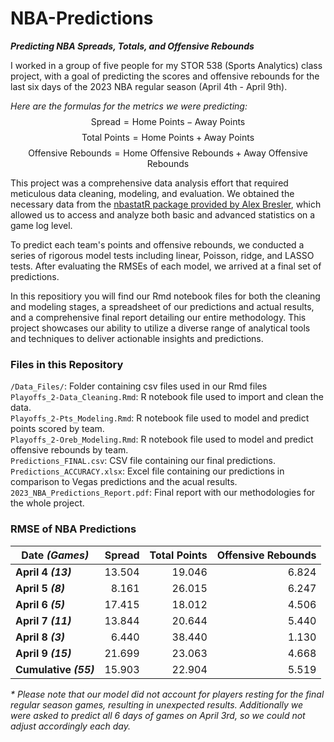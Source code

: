 # NBA-Predictions
***Predicting NBA Spreads, Totals, and Offensive Rebounds***

I worked in a group of five people for my STOR 538 (Sports Analytics) class project, with a goal of predicting the scores and offensive rebounds for the last six days of the 2023 NBA regular season (April 4th - April 9th).

_Here are the formulas for the metrics we were predicting:_
$$\text{Spread} = \text{Home Points} - \text{Away Points}$$
$$\text{Total Points} = \text{Home Points} + \text{Away Points}$$
$$\text{Offensive Rebounds} = \text{Home Offensive Rebounds} + \text{Away Offensive Rebounds}$$

This project was a comprehensive data analysis effort that required meticulous data cleaning, modeling, and evaluation. We obtained the necessary data from the [nbastatR package provided by Alex Bresler](https://www.rdocumentation.org/packages/nbastatR/versions/0.1.10131), which allowed us to access and analyze both basic and advanced statistics on a game log level.

To predict each team's points and offensive rebounds, we conducted a series of rigorous model tests including linear, Poisson, ridge, and LASSO tests. After evaluating the RMSEs of each model, we arrived at a final set of predictions.

In this repositiory you will find our Rmd notebook files for both the cleaning and modeling stages, a spreadsheet of our predictions and actual results, and a comprehensive final report detailing our entire methodology. This project showcases our ability to utilize a diverse range of analytical tools and techniques to deliver actionable insights and predictions.

### Files in this Repository
`/Data_Files/`: Folder containing csv files used in our Rmd files <br>
`Playoffs_2-Data_Cleaning.Rmd`: R notebook file used to import and clean the data. <br>
`Playoffs_2-Pts_Modeling.Rmd`: R notebook file used to model and predict points scored by team. <br>
`Playoffs_2-Oreb_Modeling.Rmd`: R notebook file used to model and predict offensive rebounds by team. <br>
`Predictions_FINAL.csv`: CSV file containing our final predictions. <br>
`Predictions_ACCURACY.xlsx`: Excel file containing our predictions in comparison to Vegas predictions and the acual results. <br>
`2023_NBA_Predictions_Report.pdf`: Final report with our methodologies for the whole project. <br>

### RMSE of NBA Predictions

|  Date _(Games)_            | Spread | Total Points | Offensive Rebounds |
|--------------|-------:|-------------:|-------------------:|
| **April 4 _(13)_**  |   13.504    |      19.046        |       6.824           |
| **April 5 _(8)_**  |    8.161   |        26.015      |          6.247           |
| **April 6 _(5)_**  |   17.415    |       18.012       |          4.506           |
| **April 7 _(11)_**  |   13.844    |       20.644       |          5.440           |
| **April 8 _(3)_**  |   6.440    |       38.440       |            1.130         |
| **April 9 _(15)_**  |    21.699   |        23.063      |           4.668          |
| **Cumulative _(55)_**  |    15.903   |       22.904       |          5.519           |

_* Please note that our model did not account for players resting for the final regular season games, resulting in unexpected results. Additionally we were asked to predict all 6 days of games on April 3rd, so we could not adjust accordingly each day._

